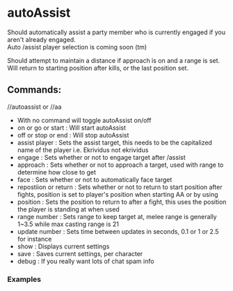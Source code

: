 # autoAssist
Should automatically assist a party member who is currently engaged if you aren't already engaged.  
Auto /assist player selection is coming soon (tm)  
  
Should attempt to maintain a distance if approach is on and a range is set. 
Will return to starting position after kills, or the last position set.

## Commands:  
//autoassist or //aa
* With no command will toggle autoAssist on/off  
* on or go or start : Will start autoAssist  
* off or stop or end : Will stop autoAssist  
* assist player : Sets the assist target, this needs to be the capitalized name of the player i.e. Ekrividus not ekrividus  
* engage : Sets whether or not to engage target after /assist  
* approach : Sets whether or not to approach a target, used with range to determine how close to get 
* face : Sets whether or not to automatically face target  
* repostiion or return : Sets whether or not to return to start position after fights, position is set to player's position when starting AA or by using
* position : Sets the position to return to after a fight, this uses the position the player is standing at when used 
* range number : Sets range to keep target at, melee range is generally 1~3.5 while max casting range is 21  
* update number : Sets time between updates in seconds, 0.1 or 1 or 2.5 for instance  
* show : Displays current settings  
* save : Saves current settings, per character  
* debug : If you really want lots of chat spam info  

### Examples